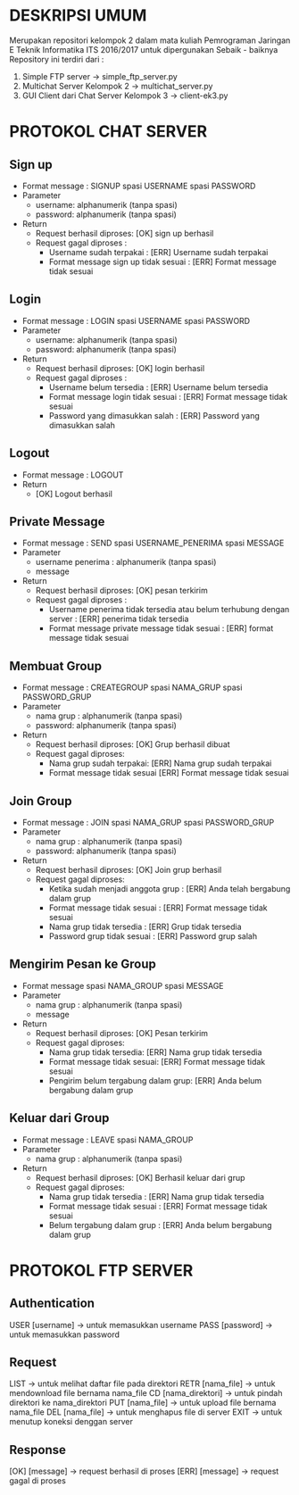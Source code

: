 DESKRIPSI UMUM
==============
Merupakan repositori kelompok 2 dalam mata kuliah Pemrograman Jaringan E Teknik Informatika ITS 2016/2017 untuk dipergunakan Sebaik - baiknya
Repository ini terdiri dari :
1. Simple FTP server -> simple_ftp_server.py
2. Multichat Server Kelompok 2 -> multichat_server.py
3. GUI Client dari Chat Server Kelompok 3 -> client-ek3.py

PROTOKOL CHAT SERVER
======================

Sign up
-------
- Format message :
	SIGNUP spasi USERNAME spasi PASSWORD
- Parameter
	- username: alphanumerik (tanpa spasi)
	- password: alphanumerik (tanpa spasi)
- Return
	- Request berhasil diproses: [OK] sign up berhasil
	- Request gagal diproses :
		- Username sudah terpakai :
			[ERR] Username sudah terpakai
		- Format message sign up tidak sesuai :
			[ERR] Format message tidak sesuai

Login
-----
- Format message : 
	LOGIN spasi USERNAME spasi PASSWORD
- Parameter
	- username: alphanumerik (tanpa spasi)
	- password: alphanumerik (tanpa spasi)
- Return
	- Request berhasil diproses: [OK] login berhasil
	- Request gagal diproses :
		- Username belum tersedia : 
    			[ERR] Username belum tersedia
		- Format message login tidak sesuai : 
    			[ERR] Format message tidak sesuai
		- Password yang dimasukkan salah : 
    			[ERR] Password yang dimasukkan salah
			
Logout
------
- Format message :
	LOGOUT
- Return
	- [OK] Logout berhasil

Private Message
---------------
- Format message : 
	SEND spasi USERNAME_PENERIMA spasi MESSAGE
- Parameter
	- username penerima : alphanumerik (tanpa spasi)
	- message
- Return
	- Request berhasil diproses: [OK] pesan terkirim
	- Request gagal diproses :
		- Username penerima tidak tersedia atau belum terhubung dengan server : 
			[ERR] penerima tidak tersedia
		- Format message private message tidak sesuai : 
			[ERR] format message tidak sesuai

Membuat Group
-------------
- Format message :
	CREATEGROUP spasi NAMA_GRUP spasi PASSWORD_GRUP
- Parameter
	- nama grup : alphanumerik (tanpa spasi)
	- password: alphanumerik (tanpa spasi)
- Return
	- Request berhasil diproses: 
		[OK] Grup berhasil dibuat 
	- Request gagal diproses:
		- Nama grup sudah terpakai:
			[ERR] Nama grup sudah terpakai
		- Format message tidak sesuai
			[ERR] Format message tidak sesuai

Join Group
----------
- Format message : 
	JOIN spasi NAMA_GRUP spasi PASSWORD_GRUP
- Parameter
	- nama grup : alphanumerik (tanpa spasi)
	- password: alphanumerik (tanpa spasi)
- Return
	- Request berhasil diproses: [OK] Join grup berhasil
	- Request gagal diproses:
		- Ketika sudah menjadi anggota grup : 
			[ERR] Anda telah bergabung dalam grup
  		- Format message tidak sesuai : 
			[ERR] Format message tidak sesuai
  		- Nama grup tidak tersedia : 
		 	[ERR] Grup tidak tersedia
		- Password grup tidak sesuai : 
			[ERR] Password grup salah
			
Mengirim Pesan ke Group
-----------------------
- Format message
	 spasi NAMA_GROUP spasi MESSAGE
- Parameter
	- nama grup : alphanumerik (tanpa spasi)
	- message
- Return
	- Request berhasil diproses: [OK] Pesan terkirim
	- Request gagal diproses:
		- Nama grup tidak tersedia:
			[ERR] Nama grup tidak tersedia
		- Format message tidak sesuai:
			[ERR] Format message tidak sesuai
		- Pengirim belum tergabung dalam grup:
			[ERR] Anda belum bergabung dalam grup

Keluar dari Group
----------------
- Format message :
	LEAVE spasi NAMA_GROUP
- Parameter
	- nama grup : alphanumerik (tanpa spasi)
- Return
	- Request berhasil diproses: [OK] Berhasil keluar dari grup
	- Request gagal diproses:
		- Nama grup tidak tersedia : 
			[ERR] Nama grup tidak tersedia
		- Format message tidak sesuai :
			[ERR] Format message tidak sesuai
		- Belum tergabung dalam grup : 
			[ERR] Anda belum bergabung dalam grup


PROTOKOL FTP SERVER
===================

Authentication
--------------
USER [username] -> untuk memasukkan username
PASS [password] -> untuk memasukkan password

Request
-------
LIST 			-> untuk melihat daftar file pada direktori
RETR [nama_file]	-> untuk mendownload file bernama nama_file
CD [nama_direktori]	-> untuk pindah direktori ke nama_direktori
PUT [nama_file]		-> untuk upload file bernama nama_file
DEL [nama_file]		-> untuk menghapus file di server
EXIT			-> untuk menutup koneksi denggan server

Response
--------
[OK] [message]	-> request berhasil di proses
[ERR] [message]	-> request gagal di proses

